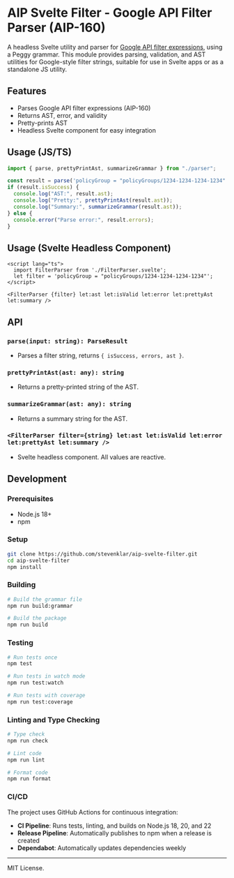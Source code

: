 # AIP Svelte Filter - Google API Filter Parser (AIP-160)

A headless Svelte utility and parser for [Google API filter expressions](https://google.aip.dev/160), using a Peggy grammar. This module provides parsing, validation, and AST utilities for Google-style filter strings, suitable for use in Svelte apps or as a standalone JS utility.

## Features

- Parses Google API filter expressions (AIP-160)
- Returns AST, error, and validity
- Pretty-prints AST
- Headless Svelte component for easy integration

## Usage (JS/TS)

```ts
import { parse, prettyPrintAst, summarizeGrammar } from "./parser";

const result = parse('policyGroup = "policyGroups/1234-1234-1234-1234"');
if (result.isSuccess) {
  console.log("AST:", result.ast);
  console.log("Pretty:", prettyPrintAst(result.ast));
  console.log("Summary:", summarizeGrammar(result.ast));
} else {
  console.error("Parse error:", result.errors);
}
```

## Usage (Svelte Headless Component)

```svelte
<script lang="ts">
  import FilterParser from './FilterParser.svelte';
  let filter = 'policyGroup = "policyGroups/1234-1234-1234-1234"';
</script>

<FilterParser {filter} let:ast let:isValid let:error let:prettyAst let:summary />
```

## API

### `parse(input: string): ParseResult`

- Parses a filter string, returns `{ isSuccess, errors, ast }`.

### `prettyPrintAst(ast: any): string`

- Returns a pretty-printed string of the AST.

### `summarizeGrammar(ast: any): string`

- Returns a summary string for the AST.

### `<FilterParser filter={string} let:ast let:isValid let:error let:prettyAst let:summary />`

- Svelte headless component. All values are reactive.

## Development

### Prerequisites

- Node.js 18+
- npm

### Setup

```bash
git clone https://github.com/stevenklar/aip-svelte-filter.git
cd aip-svelte-filter
npm install
```

### Building

```bash
# Build the grammar file
npm run build:grammar

# Build the package
npm run build
```

### Testing

```bash
# Run tests once
npm test

# Run tests in watch mode
npm run test:watch

# Run tests with coverage
npm run test:coverage
```

### Linting and Type Checking

```bash
# Type check
npm run check

# Lint code
npm run lint

# Format code
npm run format
```

### CI/CD

The project uses GitHub Actions for continuous integration:

- **CI Pipeline**: Runs tests, linting, and builds on Node.js 18, 20, and 22
- **Release Pipeline**: Automatically publishes to npm when a release is created
- **Dependabot**: Automatically updates dependencies weekly

---

MIT License.
